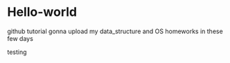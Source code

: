 # Hello-world
github tutorial
gonna upload my data_structure and OS homeworks in these few days

testing
